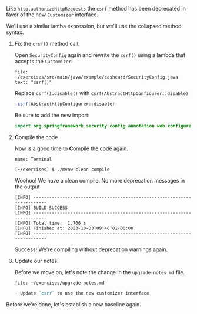 Like `http.authorizeHttpRequests` the `csrf` method has been deprecated in favor of the new `Customizer` interface.

We'll use a similar lamba expression, but we'll use the collapsed method syntax.

1. Fix the `crsf()` method call.

   Open `SecurityConfig` again and rewrite the `csrf()` using a lambda that accepts the `Customizer`:

   ```editor:select-matching-text
   file: ~/exercises/src/main/java/example/cashcard/SecurityConfig.java
   text: "csrf()"
   ```

   Replace `csrf().disable()` with `csrf(AbstractHttpConfigurer::disable)`

   ```java
   .csrf(AbstractHttpConfigurer::disable)
   ```

   Be sure to add the new import:

   ```java
   import org.springframework.security.config.annotation.web.configurers.AbstractHttpConfigurer;
   ```

1. **C**ompile the code

   Now is a good time to **C**ompile the code again.

   ```dashboard:open-dashboard
   name: Terminal
   ```

   ```shell
   [~/exercises] $ ./mvnw clean compile
   ```

   Woohoo! We have a clean compile. No more deprecation messages in the output

   ```shell
   [INFO] ------------------------------------------------------------------------
   [INFO] BUILD SUCCESS
   [INFO] ------------------------------------------------------------------------
   [INFO] Total time:  1.706 s
   [INFO] Finished at: 2023-10-03T09:46:01-06:00
   [INFO] ------------------------------------------------------------------------
   ```

   Success! We're compiling without deprecation warnings again.

1. Update our notes.

   Before we move on, let's note the change in the `upgrade-notes.md` file.

   ```editor:open-file
   file: ~/exercises/upgrade-notes.md
   ```

   ```markdown
   - Update `csrf` to use the new customizer interface
   ```

Before we're done, let's establish a new baseline again.
